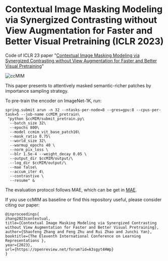 # Contextual Image Masking Modeling via Synergized Contrasting without View Augmentation for Faster and Better Visual Pretraining (ICLR 2023)

Code of ICLR 23 paper "[Contextual Image Masking Modeling via Synergized Contrasting without View Augmentation for Faster and Better Visual Pretraining](https://openreview.net/pdf?id=A3sgyt4HWp)"


![ccMIM](https://raw.githubusercontent.com/Sherrylone/sherrylone.github.io/main/figures/ccmim.png?token=GHSAT0AAAAAAB6QMNG5YWHAIG42QUH4VCEQY7TH7WA)

This paper presents to attentively masked semantic-richer patches by importance sampling strategy.

To pre-train the encoder on ImageNet-1K, run:

```
spring.submit arun -n 32 --ntasks-per-node=8 --gres=gpu:8 --cpus-per-task=5 --job-name ccMIM_pretrain\
 "python $ccMIM/submit_pretrain.py\
  --batch_size 32\
  --epochs 800\
  --model ccmim_vit_base_patch16\
  --mask_ratio 0.75\
  --world_size 32\
  --warmup_epochs 40 \
  --norm_pix_loss \
  --blr 1.5e-4 --weight_decay 0.05 \
  --output_dir $ccMIM/output/\
  --log_dir $ccMIM/output/\
  --mae false\
  --accum_iter 4\
  --contrastive \
  --resume" &
```

The evaluation protocol follows MAE, which can be get in [MAE](https://github.com/facebookresearch/mae).

If you use ccMIM as baseline or find this repository useful, please consider citing our paper:

```
@inproceedings{
zhang2023contextual,
title={Contextual Image Masking Modeling via Synergized Contrasting without View Augmentation for Faster and Better Visual Pretraining},
author={Shaofeng Zhang and Feng Zhu and Rui Zhao and Junchi Yan},
booktitle={The Eleventh International Conference on Learning Representations },
year={2023},
url={https://openreview.net/forum?id=A3sgyt4HWp}
}
```
